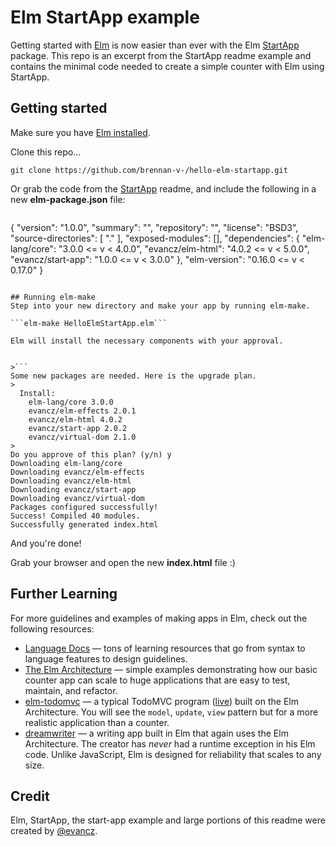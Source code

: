 # Elm StartApp example

Getting started with [Elm][elm-lang] is now easier than ever with the Elm [StartApp][start-app] package. This repo is an excerpt from the StartApp readme example and contains the minimal code needed to create a simple counter with Elm using StartApp.

## Getting started

Make sure you have [Elm installed][elm-install]. 

Clone this repo...

```git clone https://github.com/brennan-v-/hello-elm-startapp.git```

Or grab the code from the [StartApp][start-app] readme, and include the following in a new **elm-package.json** file:

>```
{
    "version": "1.0.0",
    "summary": "",
    "repository": "",
    "license": "BSD3",
    "source-directories": [
        "."
    ],
    "exposed-modules": [],
    "dependencies": {
        "elm-lang/core": "3.0.0 <= v < 4.0.0",
        "evancz/elm-html": "4.0.2 <= v < 5.0.0",
        "evancz/start-app": "1.0.0 <= v < 3.0.0"
    },
    "elm-version": "0.16.0 <= v < 0.17.0"
}
```

## Running elm-make
Step into your new directory and make your app by running elm-make.

```elm-make HelloElmStartApp.elm```

Elm will install the necessary components with your approval. 


>```
Some new packages are needed. Here is the upgrade plan.
>
  Install:
    elm-lang/core 3.0.0
    evancz/elm-effects 2.0.1
    evancz/elm-html 4.0.2
    evancz/start-app 2.0.2
    evancz/virtual-dom 2.1.0
>
Do you approve of this plan? (y/n) y
Downloading elm-lang/core
Downloading evancz/elm-effects
Downloading evancz/elm-html
Downloading evancz/start-app
Downloading evancz/virtual-dom
Packages configured successfully!
Success! Compiled 40 modules.                                       
Successfully generated index.html
```

And you're done! 

Grab your browser and open the new **index.html** file :)

[arch]: https://github.com/evancz/elm-architecture-tutorial/
[elm-html]: http://elm-lang.org/blog/Blazing-Fast-Html.elm
[start-app]: http://package.elm-lang.org/packages/evancz/start-app/2.0.2/
[elm-install]: http://elm-lang.org/install
[elm-lang]: http://elm-lang.org/

## Further Learning

For more guidelines and examples of making apps in Elm, check out the following resources:

  * [Language Docs](http://elm-lang.org/docs) &mdash; tons of learning resources that go from syntax to language features to design guidelines.
  * [The Elm Architecture][arch] &mdash; simple examples demonstrating how our basic counter app can scale to huge applications that are easy to test, maintain, and refactor.
  * [elm-todomvc][] &mdash; a typical TodoMVC program ([live][]) built on the Elm Architecture. You will see the `model`, `update`, `view` pattern but for a more realistic application than a counter.
  * [dreamwriter][] &mdash; a writing app built in Elm that again uses the Elm Architecture. The creator has *never* had a runtime exception in his Elm code. Unlike JavaScript, Elm is designed for reliability that scales to any size.

[elm-todomvc]: https://github.com/evancz/elm-todomvc/blob/master/Todo.elm
[live]: http://evancz.github.io/elm-todomvc/
[dreamwriter]: https://github.com/rtfeldman/dreamwriter/

## Credit

Elm, StartApp, the start-app example and large portions of this readme were created by [@evancz](https://github.com/evancz).
